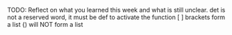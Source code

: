 TODO: Reflect on what you learned this week and what is still unclear.
det is not a reserved word, it must be def to activate the function 
[ ] brackets form a list {) will NOT form a list 
